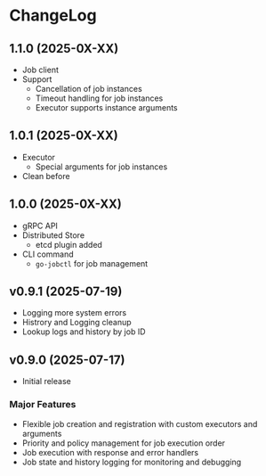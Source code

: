 # ChangeLog

## 1.1.0 (2025-0X-XX)
- Job client
- Support 
  - Cancellation of job instances
  - Timeout handling for job instances
  - Executor supports instance arguments

## 1.0.1 (2025-0X-XX)
- Executor
  - Special arguments for job instances
- Clean before

## 1.0.0 (2025-0X-XX)
- gRPC API
- Distributed Store
  - etcd plugin added
- CLI command
  - `go-jobctl` for job management

## v0.9.1 (2025-07-19)
- Logging more system errors 
- Histrory and Logging cleanup
- Lookup logs and history by job ID

## v0.9.0 (2025-07-17)
- Initial release
### Major Features
- Flexible job creation and registration with custom executors and arguments
- Priority and policy management for job execution order
- Job execution with response and error handlers
- Job state and history logging for monitoring and debugging
